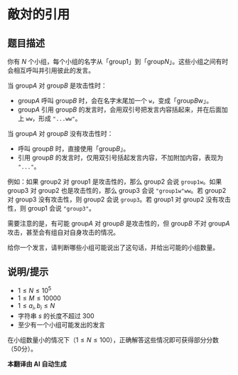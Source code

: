 # 敵対的引用

## 题目描述

你有 $N$ 个小组，每个小组的名字从「group1」到「group$N$」。这些小组之间有时会相互呼叫并引用彼此的发言。

当 group$A$ 对 group$B$ 是攻击性时：

- group$A$ 呼叫 group$B$ 时，会在名字末尾加一个 `w`，变成「group$B$w」。
- group$A$ 引用 group$B$ 的发言时，会用双引号把发言内容括起来，并在后面加上 `ww`，形成 `"...ww"`。

当 group$A$ 对 group$B$ 没有攻击性时：

- 呼叫 group$B$ 时，直接使用「group$B$」。
- 引用 group$B$ 的发言时，仅用双引号括起发言内容，不加附加内容，表现为 `"..."`。

例如：如果 group2 对 group1 是攻击性的，那么 group2 会说 `group1w`。如果 group3 对 group2 也是攻击性的，那么 group3 会说 `"group1w"ww`。若 group2 对 group3 没有攻击性，则 group2 会说 `group3`。若 group1 对 group2 没有攻击性，则 group1 会说 `"group3"`。

需要注意的是，有可能 group$A$ 对 group$B$ 是攻击性的，但 group$B$ 不对 group$A$ 攻击，甚至会有组自对自身攻击的情况。

给你一个发言，请判断哪些小组可能说出了这句话，并给出可能的小组数量。

## 说明/提示

- $1 \leq N \leq 10^5$
- $1 \leq M \leq 10000$
- $1 \leq a_i, b_i \leq N$
- 字符串 $s$ 的长度不超过 $300$
- 至少有一个小组可能发出的发言

在小组数量小的情况下（$1 \leq N \leq 100$），正确解答这些情况即可获得部分分数（50分）。

 **本翻译由 AI 自动生成**

